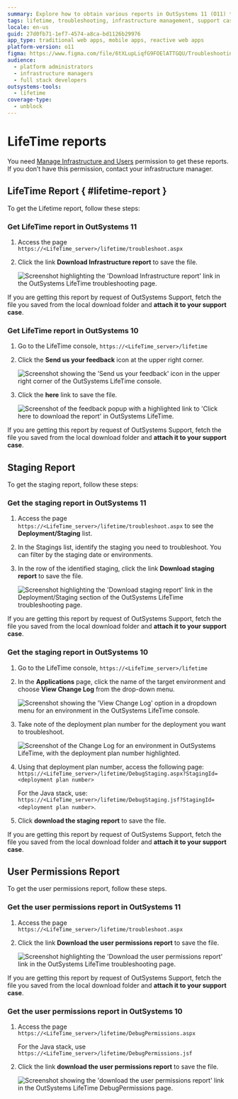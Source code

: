 ```yaml
---
summary: Explore how to obtain various reports in OutSystems 11 (O11) through the LifeTime troubleshooting interface.
tags: lifetime, troubleshooting, infrastructure management, support case assistance
locale: en-us
guid: 27d0fb71-1ef7-4574-a8ca-bd1126b29976
app_type: traditional web apps, mobile apps, reactive web apps
platform-version: o11
figma: https://www.figma.com/file/6tXLupLiqfG9FOElATTGQU/Troubleshooting?node-id=3327:499
audience:
  - platform administrators
  - infrastructure managers
  - full stack developers
outsystems-tools:
  - lifetime
coverage-type:
  - unblock
---
```


# LifeTime reports

You need [Manage Infrastructure and Users](https://www.outsystems.com/tk/redirect?g=5a167254-3be6-44df-93ef-0d801e27efbb) permission to get these reports. If you don’t have this permission, contact your infrastructure manager.

## LifeTime Report { #lifetime-report }
To get the Lifetime report, follow these steps:

### Get LifeTime report in OutSystems 11

1. Access the page `https://<LifeTime_server>/lifetime/troubleshoot.aspx`

1. Click the link **Download Infrastructure report** to save the file.

    ![Screenshot highlighting the 'Download Infrastructure report' link in the OutSystems LifeTime troubleshooting page.](images/get-logs-4.png "Download Infrastructure Report Link")

If you are getting this report by request of OutSystems Support, fetch the file you saved from the local download folder and **attach it to your support case**.

### Get LifeTime report in OutSystems 10

1. Go to the LifeTime console, `https://<LifeTime_server>/lifetime`

1. Click the **Send us your feedback** icon at the upper right corner.

    ![Screenshot showing the 'Send us your feedback' icon in the upper right corner of the OutSystems LifeTime console.](images/get-logs-5.png "Send Us Your Feedback Icon")

1. Click the **here** link to save the file.

    ![Screenshot of the feedback popup with a highlighted link to 'Click here to download the report' in OutSystems LifeTime.](images/get-logs-6.png "Feedback Report Download Link")

If you are getting this report by request of OutSystems Support, fetch the file you saved from the local download folder and **attach it to your support case**.

## Staging Report
To get the staging report, follow these steps:

### Get the staging report in OutSystems 11

1. Access the page `https://<LifeTime_server>/lifetime/troubleshoot.aspx` to see the **Deployment/Staging** list.

1. In the Stagings list, identify the staging you need to troubleshoot. You can filter by the staging date or environments.

1. In the row of the identified staging, click the link **Download staging report** to save the file.

    ![Screenshot highlighting the 'Download staging report' link in the Deployment/Staging section of the OutSystems LifeTime troubleshooting page.](images/get-logs-7.png "Download Staging Report Link")

If you are getting this report by request of OutSystems Support, fetch the file you saved from the local download folder and **attach it to your support case**.

### Get the staging report in OutSystems 10

1. Go to the LifeTime console, `https://<LifeTime_server>/lifetime`

1. In the **Applications** page, click the name of the target environment and choose **View Change Log** from the drop-down menu.

    ![Screenshot showing the 'View Change Log' option in a dropdown menu for an environment in the OutSystems LifeTime console.](images/get-logs-8.png "View Change Log Option")

1. Take note of the deployment plan number for the deployment you want to troubleshoot.

    ![Screenshot of the Change Log for an environment in OutSystems LifeTime, with the deployment plan number highlighted.](images/get-logs-9.png "Change Log with Deployment Plan Number")

1. Using that deployment plan number, access the following page:
 `https://<LifeTime_server>/lifetime/DebugStaging.aspx?StagingId=<deployment plan number>`

     For the Java stack, use: `https://<LifeTime_server>/lifetime/DebugStaging.jsf?StagingId=<deployment plan number>`.

1. Click **download the staging report** to save the file.

If you are getting this report by request of OutSystems Support, fetch the file you saved from the local download folder and **attach it to your support case**.

## User Permissions Report
To get the user permissions report, follow these steps.

### Get the user permissions report in OutSystems 11

1. Access the page `https://<LifeTime_server>/lifetime/troubleshoot.aspx`

1. Click the link **Download the user permissions report** to save the file.

    ![Screenshot highlighting the 'Download the user permissions report' link in the OutSystems LifeTime troubleshooting page.](images/get-logs-10.png "Download User Permissions Report Link")

If you are getting this report by request of OutSystems Support, fetch the file you saved from the local download folder and **attach it to your support case**.

### Get the user permissions report in OutSystems 10

1. Access the page `https://<LifeTime_server>/lifetime/DebugPermissions.aspx`

     For the Java stack, use `https://<LifeTime_server>/lifetime/DebugPermissions.jsf`

1. Click the link **download the user permissions report** to save the file.

    ![Screenshot showing the 'download the user permissions report' link in the OutSystems LifeTime DebugPermissions page.](images/get-logs-11.png "User Permissions Report Download Link")
